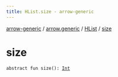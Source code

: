 ```yaml
---
title: HList.size - arrow-generic
---
```


[arrow-generic](../../index.html) / [arrow.generic](../index.html) / [HList](index.html) / [size](./size.html)

# size

`abstract fun size(): `[`Int`](https://kotlinlang.org/api/latest/jvm/stdlib/kotlin/-int/index.html)